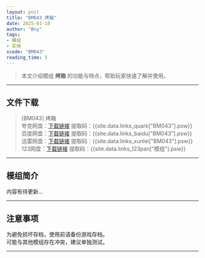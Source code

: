 ```yaml
---
layout: post
title: "BM043 烤箱"
date: 2025-01-10
author: "Bny"
tags: 
- 模组
- 实用
scode: "BM043"
reading_time: 5
---
```


> 本文介绍模组 **烤箱** 的功能与特点，帮助玩家快速了解并使用。

---

## 文件下载

> [BM043] 烤箱  
夸克网盘：[下载链接]({{site.data.links_quark["BM043"].url}}) 提取码：{{site.data.links_quark["BM043"].psw}}  
百度网盘：[下载链接]({{site.data.links_baidu["BM043"].url}}) 提取码：{{site.data.links_baidu["BM043"].psw}}  
迅雷网盘：[下载链接]({{site.data.links_xunlei["BM043"].url}}) 提取码：{{site.data.links_xunlei["BM043"].psw}}  
123网盘：[下载链接]({{site.data.links_123pan["模组"].url}}) 提取码：{{site.data.links_123pan["模组"].psw}}  

---

## 模组简介

>  
内容有待更新...  

---

## 注意事项

>  
为避免损坏存档，使用前请备份游戏存档。  
可能与其他模组存在冲突，建议单独测试。  

---

